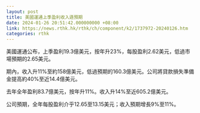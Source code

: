 ```yaml
---
layout: post
title: 美國運通上季盈利收入遜預期
date: 2024-01-26 20:51:42.000000000 +08:00
link: https://news.rthk.hk/rthk/ch/component/k2/1737972-20240126.htm
categories: rthk
---
```


美國運通公布，上季盈利19.3億美元，按年升23%，每股盈利2.62美元，低過市場預期的2.65美元。

期內，收入升11%至約158億美元，低過預期的160.3億美元。公司將貸款損失準備金提高約40%至近14.4億美元。

去年全年盈利83.7億美元，按年升11%。收入升14%至近605.2億美元。

公司預期，全年每股盈利介乎12.65至13.15美元；收入預期增長9%至11%。

